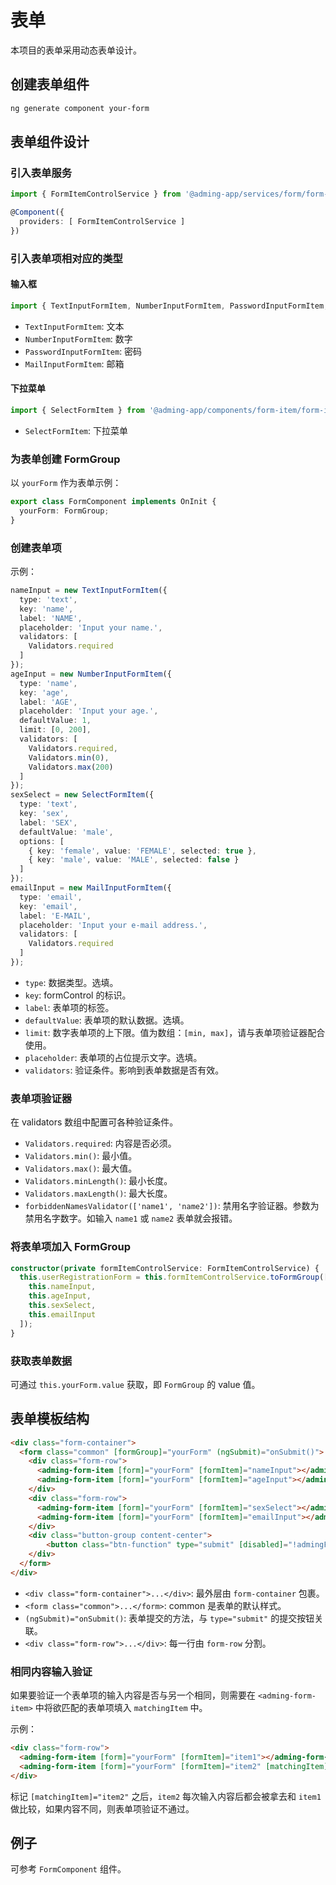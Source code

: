 # 表单

本项目的表单采用动态表单设计。

## 创建表单组件

```bash
ng generate component your-form
```

## 表单组件设计

### 引入表单服务

```typescript
import { FormItemControlService } from '@adming-app/services/form/form-item-control.service';

@Component({
  providers: [ FormItemControlService ]
})
```

### 引入表单项相对应的类型

#### 输入框

```typescript
import { TextInputFormItem, NumberInputFormItem, PasswordInputFormItem, MailInputFormItem } from '@adming-app/components/form-item/form-item-input';
```

- `TextInputFormItem`: 文本
- `NumberInputFormItem`: 数字
- `PasswordInputFormItem`: 密码
- `MailInputFormItem`: 邮箱

#### 下拉菜单

```typescript
import { SelectFormItem } from '@adming-app/components/form-item/form-item-select';
```

- `SelectFormItem`: 下拉菜单

### 为表单创建 FormGroup

以 `yourForm` 作为表单示例：

```typescript
export class FormComponent implements OnInit {
  yourForm: FormGroup;
}
```

### 创建表单项

示例：

```typescript
nameInput = new TextInputFormItem({
  type: 'text',
  key: 'name',
  label: 'NAME',
  placeholder: 'Input your name.',
  validators: [
    Validators.required
  ]
});
ageInput = new NumberInputFormItem({
  type: 'name',
  key: 'age',
  label: 'AGE',
  placeholder: 'Input your age.',
  defaultValue: 1,
  limit: [0, 200],
  validators: [
    Validators.required,
    Validators.min(0),
    Validators.max(200)
  ]
});
sexSelect = new SelectFormItem({
  type: 'text',
  key: 'sex',
  label: 'SEX',
  defaultValue: 'male',
  options: [
    { key: 'female', value: 'FEMALE', selected: true },
    { key: 'male', value: 'MALE', selected: false }
  ]
});
emailInput = new MailInputFormItem({
  type: 'email',
  key: 'email',
  label: 'E-MAIL',
  placeholder: 'Input your e-mail address.',
  validators: [
    Validators.required
  ]
});
```

- `type`: 数据类型。选填。
- `key`: formControl 的标识。
- `label`: 表单项的标签。
- `defaultValue`: 表单项的默认数据。选填。
- `limit`: 数字表单项的上下限。值为数组：`[min, max]`，请与表单项验证器配合使用。
- `placeholder`: 表单项的占位提示文字。选填。
- `validators`: 验证条件。影响到表单数据是否有效。

### 表单项验证器

在 validators 数组中配置可各种验证条件。

- `Validators.required`: 内容是否必须。
- `Validators.min()`: 最小值。
- `Validators.max()`: 最大值。
- `Validators.minLength()`: 最小长度。
- `Validators.maxLength()`: 最大长度。
- `forbiddenNamesValidator(['name1', 'name2'])`: 禁用名字验证器。参数为禁用名字数字。如输入 `name1` 或 `name2` 表单就会报错。

### 将表单项加入 FormGroup

```typescript
constructor(private formItemControlService: FormItemControlService) {
  this.userRegistrationForm = this.formItemControlService.toFormGroup([
    this.nameInput,
    this.ageInput,
    this.sexSelect,
    this.emailInput
  ]);
}
```

### 获取表单数据

可通过 `this.yourForm.value` 获取，即 `FormGroup` 的 value 值。

## 表单模板结构

```html
<div class="form-container">
  <form class="common" [formGroup]="yourForm" (ngSubmit)="onSubmit()">
    <div class="form-row">
      <adming-form-item [form]="yourForm" [formItem]="nameInput"></adming-form-item>
      <adming-form-item [form]="yourForm" [formItem]="ageInput"></adming-form-item>
    </div>
    <div class="form-row">
      <adming-form-item [form]="yourForm" [formItem]="sexSelect"></adming-form-item>
      <adming-form-item [form]="yourForm" [formItem]="emailInput"></adming-form-item>
    </div>
    <div class="button-group content-center">
        <button class="btn-function" type="submit" [disabled]="!admingForm.valid">Show</button>
    </div>
  </form>
</div>
```

- `<div class="form-container">...</div>`: 最外层由 `form-container` 包裹。
- `<form class="common">...</form>`: common 是表单的默认样式。
- `(ngSubmit)="onSubmit()`: 表单提交的方法，与 `type="submit"` 的提交按钮关联。
- `<div class="form-row">...</div>`: 每一行由 `form-row` 分割。

### 相同内容输入验证

如果要验证一个表单项的输入内容是否与另一个相同，则需要在 `<adming-form-item>` 中将欲匹配的表单项填入 `matchingItem` 中。

示例：

```html
<div class="form-row">
  <adming-form-item [form]="yourForm" [formItem]="item1"></adming-form-item>
  <adming-form-item [form]="yourForm" [formItem]="item2" [matchingItem]="item1"></adming-form-item>
</div>
```

标记 `[matchingItem]="item2"` 之后，`item2` 每次输入内容后都会被拿去和 `item1` 做比较，如果内容不同，则表单项验证不通过。

## 例子

可参考 `FormComponent` 组件。
